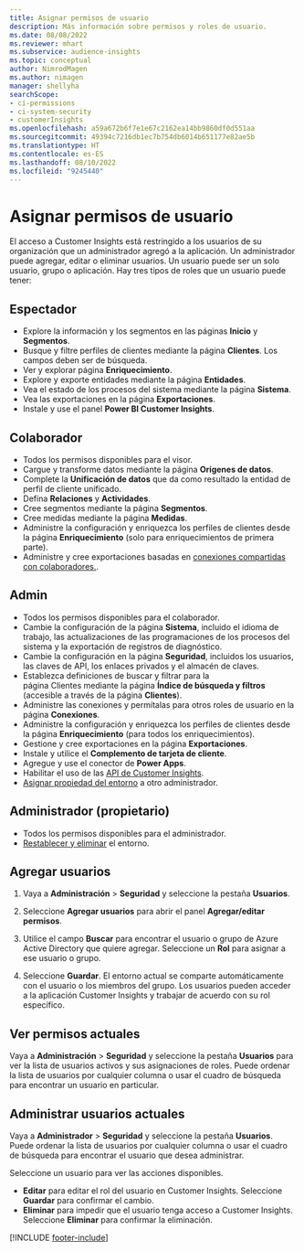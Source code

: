 ```yaml
---
title: Asignar permisos de usuario
description: Más información sobre permisos y roles de usuario.
ms.date: 08/08/2022
ms.reviewer: mhart
ms.subservice: audience-insights
ms.topic: conceptual
author: NimrodMagen
ms.author: nimagen
manager: shellyha
searchScope:
- ci-permissions
- ci-system-security
- customerInsights
ms.openlocfilehash: a59a672b6f7e1e67c2162ea14bb9860df0d551aa
ms.sourcegitcommit: 49394c7216db1ec7b754db6014b651177e82ae5b
ms.translationtype: HT
ms.contentlocale: es-ES
ms.lasthandoff: 08/10/2022
ms.locfileid: "9245440"
---
```

# <a name="assign-user-permissions"></a>Asignar permisos de usuario

El acceso a Customer Insights está restringido a los usuarios de su organización que un administrador agregó a la aplicación. Un administrador puede agregar, editar o eliminar usuarios. Un usuario puede ser un solo usuario, grupo o aplicación. Hay tres tipos de roles que un usuario puede tener:

## <a name="viewer"></a>Espectador

- Explore la información y los segmentos en las páginas **Inicio** y **Segmentos**.
- Busque y filtre perfiles de clientes mediante la página **Clientes**. Los campos deben ser de búsqueda.
- Ver y explorar página **Enriquecimiento**.
- Explore y exporte entidades mediante la página **Entidades**.
- Vea el estado de los procesos del sistema mediante la página **Sistema**.
- Vea las exportaciones en la página **Exportaciones**.
- Instale y use el panel **Power BI Customer Insights**.

## <a name="contributor"></a>Colaborador

- Todos los permisos disponibles para el visor.
- Cargue y transforme datos mediante la página **Orígenes de datos**.
- Complete la **Unificación de datos** que da como resultado la entidad de perfil de cliente unificado.
- Defina **Relaciones** y **Actividades**.
- Cree segmentos mediante la página **Segmentos**.
- Cree medidas mediante la página **Medidas**.
- Administre la configuración y enriquezca los perfiles de clientes desde la página **Enriquecimiento** (solo para enriquecimientos de primera parte).
- Administre y cree exportaciones basadas en [conexiones compartidas con colaboradores.](connections.md#allow-contributors-to-use-a-connection-for-exports).

## <a name="admin"></a>Admin

- Todos los permisos disponibles para el colaborador.
- Cambie la configuración de la página **Sistema**, incluido el idioma de trabajo, las actualizaciones de las programaciones de los procesos del sistema y la exportación de registros de diagnóstico.
- Cambie la configuración en la página **Seguridad**, incluidos los usuarios, las claves de API, los enlaces privados y el almacén de claves.
- Establezca definiciones de buscar y filtrar para la página Clientes mediante la página **Índice de búsqueda y filtros** (accesible a través de la página **Clientes**).
- Administre las conexiones y permítalas para otros roles de usuario en la página **Conexiones**.
- Administre la configuración y enriquezca los perfiles de clientes desde la página **Enriquecimiento** (para todos los enriquecimientos).
- Gestione y cree exportaciones en la página **Exportaciones**.
- Instale y utilice el **Complemento de tarjeta de cliente**.
- Agregue y use el conector de **Power Apps**.
- Habilitar el uso de las [API de Customer Insights](apis.md).
- [Asignar propiedad del entorno](manage-environments.md#change-the-owner-of-an-environment) a otro administrador.

## <a name="admin-owner"></a>Administrador (propietario)

- Todos los permisos disponibles para el administrador.
- [Restablecer y eliminar](manage-environments.md#reset-an-existing-environment-preview) el entorno.

## <a name="add-users"></a>Agregar usuarios

1. Vaya a **Administración** > **Seguridad** y seleccione la pestaña **Usuarios**.

1. Seleccione **Agregar usuarios** para abrir el panel **Agregar/editar permisos**.

1. Utilice el campo **Buscar** para encontrar el usuario o grupo de Azure Active Directory que quiere agregar. Seleccione un **Rol** para asignar a ese usuario o grupo.

1. Seleccione **Guardar**. El entorno actual se comparte automáticamente con el usuario o los miembros del grupo. Los usuarios pueden acceder a la aplicación Customer Insights y trabajar de acuerdo con su rol específico.

## <a name="view-current-permissions"></a>Ver permisos actuales

Vaya a **Administración** > **Seguridad** y seleccione la pestaña **Usuarios** para ver la lista de usuarios activos y sus asignaciones de roles. Puede ordenar la lista de usuarios por cualquier columna o usar el cuadro de búsqueda para encontrar un usuario en particular.

## <a name="manage-current-users"></a>Administrar usuarios actuales

Vaya a **Administrador** > **Seguridad** y seleccione la pestaña **Usuarios**. Puede ordenar la lista de usuarios por cualquier columna o usar el cuadro de búsqueda para encontrar el usuario que desea administrar.

Seleccione un usuario para ver las acciones disponibles.

- **Editar** para editar el rol del usuario en Customer Insights. Seleccione **Guardar** para confirmar el cambio.
- **Eliminar** para impedir que el usuario tenga acceso a Customer Insights. Seleccione **Eliminar** para confirmar la eliminación.

[!INCLUDE [footer-include](includes/footer-banner.md)]
